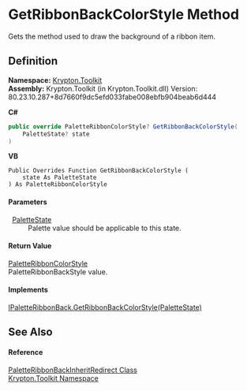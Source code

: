 # GetRibbonBackColorStyle Method


Gets the method used to draw the background of a ribbon item.



## Definition
**Namespace:** <a href="79d2eac2-21f4-54ff-7552-b20c33c30600.md">Krypton.Toolkit</a>  
**Assembly:** Krypton.Toolkit (in Krypton.Toolkit.dll) Version: 80.23.10.287+8d7660f9dc5efd033fabe008ebfb904beab6d444

**C#**
``` C#
public override PaletteRibbonColorStyle? GetRibbonBackColorStyle(
	PaletteState? state
)
```
**VB**
``` VB
Public Overrides Function GetRibbonBackColorStyle ( 
	state As PaletteState
) As PaletteRibbonColorStyle
```



#### Parameters
<dl><dt>  <a href="93e626cd-00cf-240e-06c6-ab4d47e982ba.md">PaletteState</a></dt><dd>Palette value should be applicable to this state.</dd></dl>

#### Return Value
<a href="1fdbe521-653f-3585-8cf5-4848a5fc6ed8.md">PaletteRibbonColorStyle</a>  
PaletteRibbonBackStyle value.

#### Implements
<a href="4869e2d5-93b0-ad80-91e6-392a99232daa.md">IPaletteRibbonBack.GetRibbonBackColorStyle(PaletteState)</a>  


## See Also


#### Reference
<a href="83f404c8-7932-7d32-b962-c5bf9e28d56b.md">PaletteRibbonBackInheritRedirect Class</a>  
<a href="79d2eac2-21f4-54ff-7552-b20c33c30600.md">Krypton.Toolkit Namespace</a>  
